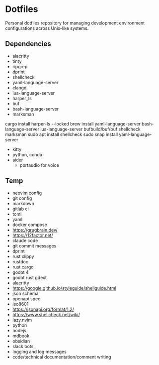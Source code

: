 # Dotfiles

Personal dotfiles repository for managing development environment configurations
across Unix-like systems.

## Dependencies

- alacritty
- tinty
- ripgrep
- dprint
- shellcheck
- yaml-language-server
- clangd
- lua-language-server
- harper_ls
- buf
- bash-language-server
- marksman

cargo install harper-ls --locked brew install yaml-language-server
bash-language-server lua-language-server bufbuild/buf/buf shellcheck marksman
sudo apt install shellcheck sudo snap install yaml-language-server

- kitty
- python, conda
- aider
  - portaudio for voice

## Temp

- neovim config
- git config
- markdown
- gitlab ci
- toml
- yaml
- docker compose
- https://grugbrain.dev/
- https://12factor.net/
- claude code
- git commit messages
- dprint
- rust clippy
- rustdoc
- rust cargo
- godot 4
- godot rust gdext
- alacritty
- https://google.github.io/styleguide/shellguide.html
- json schema
- openapi spec
- iso8601
- https://jsonapi.org/format/1.2/
- https://www.shellcheck.net/wiki/
- lazy.nvim
- python
- nodejs
- mdbook
- obsidian
- slack bots
- logging and log messages
- code/technical documentation/comment writing
